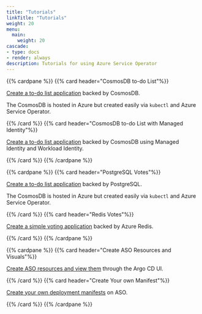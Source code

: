 ```yaml
---
title: "Tutorials"
linkTitle: "Tutorials"
weight: 20
menu:
  main:
    weight: 20
cascade:
- type: docs
- render: always
description: Tutorials for using Azure Service Operator
---
```


{{% cardpane %}}
{{% card header="CosmosDB to-do List"%}}

[Create a to-do list application](https://github.com/Azure-Samples/azure-service-operator-samples/tree/master/cosmos-todo-list) backed by CosmosDB.

The CosmosDB is hosted in Azure but created easily via `kubectl` and Azure Service Operator.

{{% /card %}}
{{% card header="CosmosDB to-do List with Managed Identity"%}}

[Create a to-do list application](https://github.com/Azure-Samples/azure-service-operator-samples/tree/master/cosmos-todo-list-mi) backed by CosmosDB using Managed Identity and Workload Identity.

{{% /card %}}
{{% /cardpane %}}

{{% cardpane %}}
{{% card header="PostgreSQL Votes"%}}

[Create a to-do list application](https://github.com/Azure-Samples/azure-service-operator-samples/tree/master/azure-votes-postgresql) backed by PostgreSQL.

The CosmosDB is hosted in Azure but created easily via `kubectl` and Azure Service Operator.

{{% /card %}}
{{% card header="Redis Votes"%}}

[Create a simple voting application](https://github.com/Azure-Samples/azure-service-operator-samples/tree/master/azure-votes-redis) backed by Azure Redis.

{{% /card %}}
{{% /cardpane %}}

{{% cardpane %}}
{{% card header="Create ASO Resources and Visuals"%}}

[Create ASO resources and view them](https://azure-samples.github.io/aks-labs/docs/platform-engineering/aks-capz-aso/#sample-1-create-a-new-aks-cluster-as-an-argo-cd-application) through the Argo CD UI.

{{% /card %}}
{{% card header="Create Your own Manifest"%}}

[Create your own deployment manifests](https://github.com/Azure-Samples/azure-service-operator-samples/tree/master/azure-votes-redis) on ASO.

{{% /card %}}
{{% /cardpane %}}

